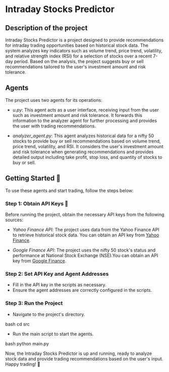 # Intraday Stocks Predictor

## Description of the project

Intraday Stocks Predictor is a project designed to provide recommendations for intraday trading opportunities based on historical stock data. The system analyzes key indicators such as volume trend, price trend, volatility, and relative strength index (RSI) for a selection of stocks over a recent 7-day period. Based on the analysis, the project suggests buy or sell recommendations tailored to the user's investment amount and risk tolerance.

## Agents

The project uses two agents for its operations:

- *u.py*: This agent acts as a user interface, receiving input from the user such as investment amount and risk tolerance. It forwards this information to the analyzer agent for further processing and provides the user with trading recommendations.

- *analyzer_agent.py*: This agent analyzes historical data for a nifty 50 stocks to provide buy or sell recommendations based on volume trend, price trend, volatility, and RSI. It considers the user's investment amount and risk tolerance when generating recommendations and provides detailed output including take profit, stop loss, and quantity of stocks to buy or sell.

## Getting Started 🚀

To use these agents and start trading, follow the steps below:

### Step 1: Obtain API Keys 🔑

Before running the project, obtain the necessary API keys from the following sources:

- *Yahoo Finance API*: The project uses data from the Yahoo Finance API to retrieve historical stock data. You can obtain an API key from [Yahoo Finance](https://finance.yahoo.com/).

- *Google Finance API*: The project uses the nifty 50 stock's status and performance at National Stock Exchange (NSE).You can obtain an API key from [Google Finance](https://www.google.com/finance/?hl=en).

### Step 2: Set API Key and Agent Addresses

- Fill in the API key in the scripts as necessary.
- Ensure the agent addresses are correctly configured in the scripts.

### Step 3: Run the Project

- Navigate to the project's directory.

bash
cd src


- Run the main script to start the agents.

bash
python main.py


Now, the Intraday Stocks Predictor is up and running, ready to analyze stock data and provide trading recommendations based on the user's input. Happy trading! 🎉


